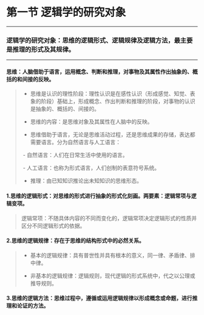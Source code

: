 # 第一节 逻辑学的研究对象

---

### 逻辑学的研究对象：思维的逻辑形式、逻辑规律及逻辑方法，最主要是推理的形式及其规律。

---

#### 思维：人脑借助于语言，运用概念、判断和推理，对事物及其属性作出抽象的、概括的和间接的反映。

> - 思维是认识的理性阶段：理性认识是在感性认识（形成感觉、知觉、表象的阶段）基础上，形成概念、作出判断和推理的阶段，对事物的认识是抽象的、概括的、间接的。
>
> - 思维的内容：是思维对象及其属性在人脑中的反映。
>
> - 思维借助于语言，无论是思维活动过程，还是思维成果的存储，表达都需要语言。分为自然语言与人工语言：
>
> ​	- 自然语言：人们在日常生活中使用的语言。
>
> ​	- 人工语言：也称为形式语言，人们创制的表意符号系统。
>
> - 推理：由已知知识推论出未知知识的思维形态。

#### 1.思维的逻辑形式：对思维的形式进行抽象的形式化刻画。两要素：逻辑常项与逻辑变项。

> 逻辑常项：不随具体内容的不同而变化的，逻辑常项决定逻辑形式的性质并区分不同逻辑形式的依据。

#### 2.思维的逻辑规律：存在于思维的结构形式中的必然关系。

> - 基本的逻辑规律：具有普世性并具有根本的意义，同一律、矛盾律、排中律。
>
> - 非基本的逻辑规律：逻辑规则，现代逻辑的形式系统中，代之以公理或推导规则。

#### 3.思维的逻辑方法：思维过程中，遵循或运用逻辑规律以形成概念或命题，进行推理和论证的方法。

